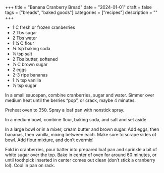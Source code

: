 ﻿+++
title = "Banana Cranberry Bread"
date = "2024-01-01"
draft = false
tags = ["breads", "baked goods"]
categories = ["recipes"]
description = ""
+++

* 1 C fresh or frozen cranberries
* 2 Tbs sugar
* 2 Tbs water
* 1 ¼ C flour
* ¾ tsp baking soda
* ¼ tsp salt
* 2 Tbs butter, softened
* ½ C brown sugar
* 2 eggs
* 2-3 ripe bananas
* 1 ½ tsp vanilla
* ½ tsp sugar

In a small saucepan, combine cranberries, sugar and water. Simmer over medium heat until the berries “pop”, or crack, maybe 4 minutes.

Preheat oven to 350. Spray a loaf pan with nonstick spray.

In a medium bowl, combine flour, baking soda, and salt and set aside.

In a large bowl or in a mixer, cream butter and brown sugar. Add eggs, then bananas, then vanilla, mixing between each. Make sure to scrape sides of bowl. Add flour mixture, and don’t overmix!

Fold in cranberries, pour batter into prepared loaf pan and sprinkle a bit of white sugar over the top. Bake in center of oven for around 60 minutes, or until toothpick inserted in center comes out clean (don’t stick a cranberry lol). Cool in pan on rack.